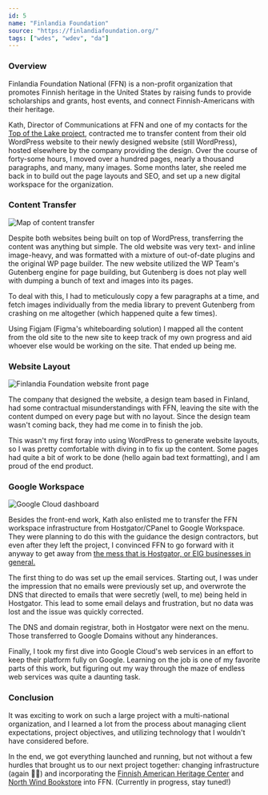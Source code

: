 ```yaml
---
id: 5
name: "Finlandia Foundation"
source: "https://finlandiafoundation.org/"
tags: ["wdes", "wdev", "da"]
---
```


### Overview

Finlandia Foundation National (FFN) is a non-profit organization that promotes Finnish heritage in the United States by raising funds to provide scholarships and grants, host events, and connect Finnish-Americans with their heritage.

Kath, Director of Communications at FFN and one of my contacts for the [Top of the Lake project](/portfolio/top-of-the-lake), contracted me to transfer content from their old WordPress website to their newly designed website (still WordPress), hosted elsewhere by the company providing the design. Over the course of forty-some hours, I moved over a hundred pages, nearly a thousand paragraphs, and many, many images. Some months later, she reeled me back in to build out the page layouts and SEO, and set up a new digital workspace for the organization.

### Content Transfer

![Map of content transfer](/images/portfolio/finlandia-foundation/content-transfer-map.png)

Despite both websites being built on top of WordPress, transferring the content was anything but simple. The old website was very text- and inline image-heavy, and was formatted with a mixture of out-of-date plugins and the original WP page builder. The new website utilized the WP Team's Gutenberg engine for page building, but Gutenberg is does not play well with dumping a bunch of text and images into its pages.

To deal with this, I had to meticulously copy a few paragraphs at a time, and fetch images individually from the media library to prevent Gutenberg from crashing on me altogether (which happened quite a few times).

Using Figjam (Figma's whiteboarding solution) I mapped all the content from the old site to the new site to keep track of my own progress and aid whoever else would be working on the site. That ended up being me.

### Website Layout

![Finlandia Foundation website front page](/images/portfolio/finlandia-foundation/front-page.jpg)

The company that designed the website, a design team based in Finland, had some contractual misunderstandings with FFN, leaving the site with the content dumped on every page but with no layout. Since the design team wasn't coming back, they had me come in to finish the job.

This wasn't my first foray into using WordPress to generate website layouts, so I was pretty comfortable with diving in to fix up the content. Some pages had quite a bit of work to be done (hello again bad text formatting), and I am proud of the end product.

### Google Workspace

![Google Cloud dashboard](/images/portfolio/finlandia-foundation/google-cloud-dashboard.jpg)

Besides the front-end work, Kath also enlisted me to transfer the FFN workspace infrastructure from Hostgator/CPanel to Google Workspace. They were planning to do this with the guidance the design contractors, but even after they left the project, I convinced FFN to go forward with it anyway to get away from [the mess that is Hostgator, or EIG businesses in general.](https://www.addwp.com/why-people-hate-eig-companies/)

The first thing to do was set up the email services. Starting out, I was under the impression that no emails were previously set up, and overwrote the DNS that directed to emails that were secretly (well, to me) being held in Hostgator. This lead to some email delays and frustration, but no data was lost and the issue was quickly corrected.

The DNS and domain registrar, both in Hostgator were next on the menu. Those transferred to Google Domains without any hinderances.

Finally, I took my first dive into Google Cloud's web services in an effort to keep their platform fully on Google. Learning on the job is one of my favorite parts of this work, but figuring out my way through the maze of endless web services was quite a daunting task.

### Conclusion

It was exciting to work on such a large project with a multi-national organization, and I learned a lot from the process about managing client expectations, project objectives, and utilizing technology that I wouldn't have considered before.

In the end, we got everything launched and running, but not without a few hurdles that brought us to our next project together: changing infrastructure (again 🤦‍♂️) and incorporating the <a href="https://www.finlandia.edu/fahc" target="_blank">Finnish American Heritage Center</a> and <a href="https://bookstore.finlandia.edu" target="_blank">North Wind Bookstore</a> into FFN. (Currently in progress, stay tuned!)
